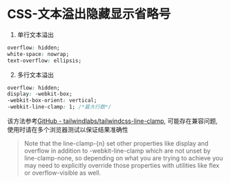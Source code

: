 # CSS-文本溢出隐藏显示省略号

1. 单行文本溢出

```css
overflow: hidden;
white-space: nowrap;
text-overflow: ellipsis;
```

2. 多行文本溢出

```css
overflow: hidden;
display: -webkit-box;
-webkit-box-orient: vertical;
-webkit-line-clamp: 1; /*最大行数*/
```

该方法参考[GitHub - tailwindlabs/tailwindcss-line-clamp](https://github.com/tailwindlabs/tailwindcss-line-clamp), 可能存在兼容问题, 使用时请在多个浏览器测试以保证结果准确性

> Note that the line-clamp-{n} set other properties like display and overflow in addition to -webkit-line-clamp which are not unset by line-clamp-none, so depending on what you are trying to achieve you may need to explicitly override those properties with utilities like flex or overflow-visible as well.
